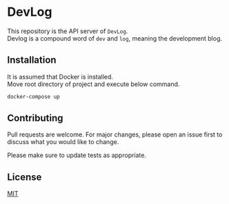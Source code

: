 # DevLog

This repository is the API server of `DevLog`. <br>
Devlog is a compound word of `dev` and `log`, meaning the development blog.

## Installation

It is assumed that Docker is installed. <br>
Move root directory of project and execute below command.

```bash
docker-compose up
```

## Contributing
Pull requests are welcome.
For major changes, please open an issue first to discuss what you would like to change.

Please make sure to update tests as appropriate.

## License
[MIT](https://choosealicense.com/licenses/mit/)
